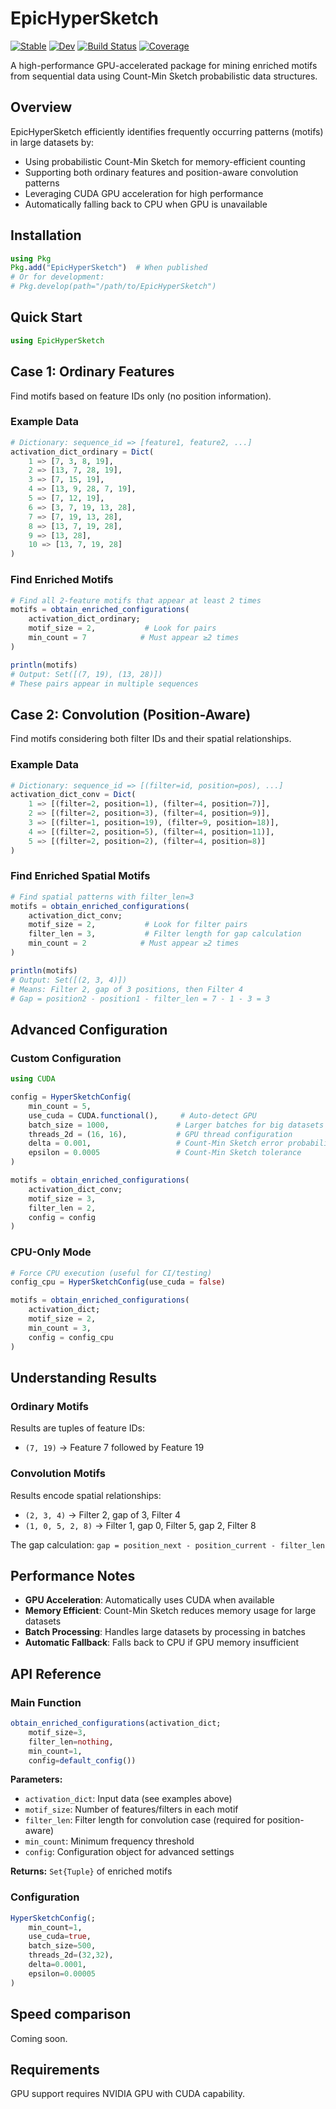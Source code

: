 # EpicHyperSketch

[![Stable](https://img.shields.io/badge/docs-stable-blue.svg)](https://kchu25.github.io/EpicHyperSketch.jl/stable/)
[![Dev](https://img.shields.io/badge/docs-dev-blue.svg)](https://kchu25.github.io/EpicHyperSketch.jl/dev/)
[![Build Status](https://github.com/kchu25/EpicHyperSketch.jl/actions/workflows/CI.yml/badge.svg?branch=main)](https://github.com/kchu25/EpicHyperSketch.jl/actions/workflows/CI.yml?query=branch%3Amain)
[![Coverage](https://codecov.io/gh/kchu25/EpicHyperSketch.jl/branch/main/graph/badge.svg)](https://codecov.io/gh/kchu25/EpicHyperSketch.jl)

A high-performance GPU-accelerated package for mining enriched motifs from sequential data using Count-Min Sketch probabilistic data structures.

## Overview

EpicHyperSketch efficiently identifies frequently occurring patterns (motifs) in large datasets by:
- Using probabilistic Count-Min Sketch for memory-efficient counting
- Supporting both ordinary features and position-aware convolution patterns
- Leveraging CUDA GPU acceleration for high performance
- Automatically falling back to CPU when GPU is unavailable

## Installation

```julia
using Pkg
Pkg.add("EpicHyperSketch")  # When published
# Or for development:
# Pkg.develop(path="/path/to/EpicHyperSketch")
```

## Quick Start

```julia
using EpicHyperSketch
```

## Case 1: Ordinary Features

Find motifs based on feature IDs only (no position information).

### Example Data
```julia
# Dictionary: sequence_id => [feature1, feature2, ...]
activation_dict_ordinary = Dict(
    1 => [7, 3, 8, 19],
    2 => [13, 7, 28, 19],
    3 => [7, 15, 19],
    4 => [13, 9, 28, 7, 19],
    5 => [7, 12, 19],
    6 => [3, 7, 19, 13, 28],
    7 => [7, 19, 13, 28],
    8 => [13, 7, 19, 28],
    9 => [13, 28],
    10 => [13, 7, 19, 28]
)
```

### Find Enriched Motifs
```julia
# Find all 2-feature motifs that appear at least 2 times
motifs = obtain_enriched_configurations(
    activation_dict_ordinary;
    motif_size = 2,           # Look for pairs
    min_count = 7            # Must appear ≥2 times
)

println(motifs)
# Output: Set([(7, 19), (13, 28)])
# These pairs appear in multiple sequences
```

## Case 2: Convolution (Position-Aware)

Find motifs considering both filter IDs and their spatial relationships.

### Example Data
```julia
# Dictionary: sequence_id => [(filter=id, position=pos), ...]
activation_dict_conv = Dict(
    1 => [(filter=2, position=1), (filter=4, position=7)],
    2 => [(filter=2, position=3), (filter=4, position=9)], 
    3 => [(filter=1, position=19), (filter=9, position=18)],
    4 => [(filter=2, position=5), (filter=4, position=11)],
    5 => [(filter=2, position=2), (filter=4, position=8)]
)
```

### Find Enriched Spatial Motifs
```julia
# Find spatial patterns with filter_len=3
motifs = obtain_enriched_configurations(
    activation_dict_conv;
    motif_size = 2,           # Look for filter pairs  
    filter_len = 3,           # Filter length for gap calculation
    min_count = 2            # Must appear ≥2 times
)

println(motifs)
# Output: Set([(2, 3, 4)])
# Means: Filter 2, gap of 3 positions, then Filter 4
# Gap = position2 - position1 - filter_len = 7 - 1 - 3 = 3
```

## Advanced Configuration

### Custom Configuration
```julia
using CUDA

config = HyperSketchConfig(
    min_count = 5,
    use_cuda = CUDA.functional(),     # Auto-detect GPU
    batch_size = 1000,               # Larger batches for big datasets
    threads_2d = (16, 16),           # GPU thread configuration
    delta = 0.001,                   # Count-Min Sketch error probability
    epsilon = 0.0005                 # Count-Min Sketch tolerance
)

motifs = obtain_enriched_configurations(
    activation_dict_conv;
    motif_size = 3,
    filter_len = 2, 
    config = config
)
```

### CPU-Only Mode
```julia
# Force CPU execution (useful for CI/testing)
config_cpu = HyperSketchConfig(use_cuda = false)

motifs = obtain_enriched_configurations(
    activation_dict;
    motif_size = 2,
    min_count = 3,
    config = config_cpu
)
```

## Understanding Results

### Ordinary Motifs
Results are tuples of feature IDs:
- `(7, 19)` → Feature 7 followed by Feature 19

### Convolution Motifs  
Results encode spatial relationships:
- `(2, 3, 4)` → Filter 2, gap of 3, Filter 4
- `(1, 0, 5, 2, 8)` → Filter 1, gap 0, Filter 5, gap 2, Filter 8

The gap calculation: `gap = position_next - position_current - filter_len`

## Performance Notes

- **GPU Acceleration**: Automatically uses CUDA when available
- **Memory Efficient**: Count-Min Sketch reduces memory usage for large datasets  
- **Batch Processing**: Handles large datasets by processing in batches
- **Automatic Fallback**: Falls back to CPU if GPU memory insufficient

## API Reference

### Main Function
```julia
obtain_enriched_configurations(activation_dict; 
    motif_size=3, 
    filter_len=nothing, 
    min_count=1, 
    config=default_config())
```

**Parameters:**
- `activation_dict`: Input data (see examples above)
- `motif_size`: Number of features/filters in each motif
- `filter_len`: Filter length for convolution case (required for position-aware)
- `min_count`: Minimum frequency threshold  
- `config`: Configuration object for advanced settings

**Returns:** `Set{Tuple}` of enriched motifs

### Configuration
```julia
HyperSketchConfig(;
    min_count=1,
    use_cuda=true, 
    batch_size=500,
    threads_2d=(32,32),
    delta=0.0001,
    epsilon=0.00005
)
```
## Speed comparison
Coming soon.

## Requirements

GPU support requires NVIDIA GPU with CUDA capability.

